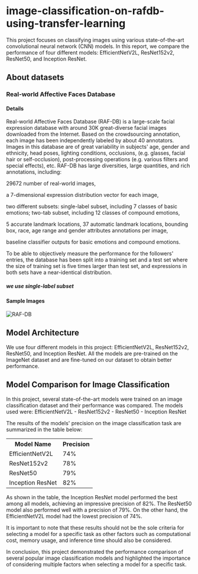 # image-classification-on-rafdb-using-transfer-learning
This project focuses on classifying images using various state-of-the-art convolutional neural network (CNN) models. In this report, we compare the performance of four different models: EfficientNetV2L, ResNet152v2, ResNet50, and Inception ResNet.
## About datasets
### Real-world Affective Faces Database
#### Details
Real-world Affective Faces Database (RAF-DB) is a large-scale facial expression database with around 30K great-diverse facial images downloaded from the Internet. Based on the crowdsourcing annotation, each image has been independently labeled by about 40 annotators. Images in this database are of great variability in subjects' age, gender and ethnicity, head poses, lighting conditions, occlusions, (e.g. glasses, facial hair or self-occlusion), post-processing operations (e.g. various filters and special effects), etc. RAF-DB has large diversities, large quantities, and rich annotations, including:

29672 number of real-world images,

a 7-dimensional expression distribution vector for each image,

two different subsets: single-label subset, including 7 classes of basic emotions; two-tab subset, including 12 classes of compound emotions,

5 accurate landmark locations, 37 automatic landmark locations, bounding box, race, age range and gender attributes annotations per image,

baseline classifier outputs for basic emotions and compound emotions.

To be able to objectively measure the performance for the followers' entries, the database has been split into a training set and a test set where the size of training set is five times larger than test set, and expressions in both sets have a near-identical distribution.
##### we use single-label subset 
#### Sample Images
![RAF-DB](https://user-images.githubusercontent.com/75095471/218441919-c18f9d1f-08c7-4a3e-af4f-f52f38f322f3.png)

## Model Architecture
We use four different models in this project: EfficientNetV2L, ResNet152v2, ResNet50, and Inception ResNet. All the models are pre-trained on the ImageNet dataset and are fine-tuned on our dataset to obtain better performance.

## Model Comparison for Image Classification
In this project, several state-of-the-art models were trained on an image classification dataset and their performance was compared. The models used were:
EfficientNetV2L - ResNet152v2 - ResNet50 - Inception ResNet

The results of the models' precision on the image classification task are summarized in the table below:

<table>
  <tr>
    <th>Model Name</th>
    <th>Precision</th>
  </tr>
  <tr>
    <td>EfficientNetV2L</td>
    <td>74%</td>
  </tr>
  <tr>
    <td>ResNet152v2</td>
    <td>78%</td>
  </tr>
  <tr>
    <td>ResNet50</td>
    <td>79%</td>
  </tr>
  <tr>
    <td>Inception ResNet</td>
    <td>82%</td>
  </tr>
</table>

As shown in the table, the Inception ResNet model performed the best among all models, achieving an impressive precision of 82%. The ResNet50 model also performed well with a precision of 79%. On the other hand, the EfficientNetV2L model had the lowest precision of 74%.

It is important to note that these results should not be the sole criteria for selecting a model for a specific task as other factors such as computational cost, memory usage, and inference time should also be considered.

In conclusion, this project demonstrated the performance comparison of several popular image classification models and highlighted the importance of considering multiple factors when selecting a model for a specific task.



